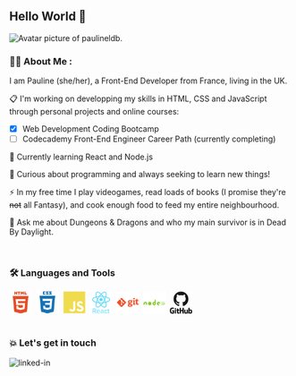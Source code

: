 ## Hello World 👋
<div id="header" align="left">
  <img src="https://zupimages.net/up/23/06/xla3.png" width="110" alt="Avatar picture of paulineldb.">
</div>

### :woman_technologist: About Me :
I am Pauline (she/her), a Front-End Developer from France, living in the UK.

:clipboard: I'm working on developping my skills in HTML, CSS and JavaScript through personal projects and online courses:
  - [x] Web Development Coding Bootcamp
  - [ ] Codecademy Front-End Engineer Career Path (currently completing)

:seedling: Currently learning React and Node.js 
<br>

:brain: Curious about programming and always seeking to learn new things!

⚡ In my free time I play videogames, read loads of books (I promise they're ~~not~~ all Fantasy), and cook enough food to feed my entire neighbourhood.
<br>

💬 Ask me about Dungeons & Dragons and who my main survivor is in Dead By Daylight.

<br>

### :hammer_and_wrench: Languages and Tools
<div>
  <img src="https://raw.githubusercontent.com/devicons/devicon/1119b9f84c0290e0f0b38982099a2bd027a48bf1/icons/html5/html5-plain-wordmark.svg" title="HTML5" alt="HTML5" width="40" height="40"/>&nbsp;
  <img src="https://raw.githubusercontent.com/devicons/devicon/1119b9f84c0290e0f0b38982099a2bd027a48bf1/icons/css3/css3-plain-wordmark.svg" title="CSS3" alt="CSS3" width="40" height="40"/>&nbsp;
  <img src="https://raw.githubusercontent.com/devicons/devicon/1119b9f84c0290e0f0b38982099a2bd027a48bf1/icons/javascript/javascript-plain.svg" title="JavaScript" alt="JavaScript" width="40" height="40"/>&nbsp;
  <img src="https://raw.githubusercontent.com/devicons/devicon/1119b9f84c0290e0f0b38982099a2bd027a48bf1/icons/react/react-original-wordmark.svg" title="React" alt="React" width="40" height="40"/>&nbsp;
  <img src="https://raw.githubusercontent.com/devicons/devicon/1119b9f84c0290e0f0b38982099a2bd027a48bf1/icons/git/git-plain-wordmark.svg" title="Git" alt="Git" width="40" height="40"/>&nbsp;
  <img src="https://raw.githubusercontent.com/devicons/devicon/1119b9f84c0290e0f0b38982099a2bd027a48bf1/icons/nodejs/nodejs-plain-wordmark.svg" title="Node" alt="Node" width="40" height="40"/>&nbsp;
  <img src="https://raw.githubusercontent.com/devicons/devicon/1119b9f84c0290e0f0b38982099a2bd027a48bf1/icons/github/github-original-wordmark.svg" title="Github" alt="Github" width="40" height="40"/>&nbsp;
</div>

<br>

### :boom: Let's get in touch
[<img align="left" alt="linked-in" src="https://img.shields.io/badge/linkedin-%230077B5.svg?&style=for-the-badge&logo=linkedin&logoColor=white"/>](https://www.linkedin.com/in/pauline-leli%C3%A8vre-du-broeuille-83a498254/)


